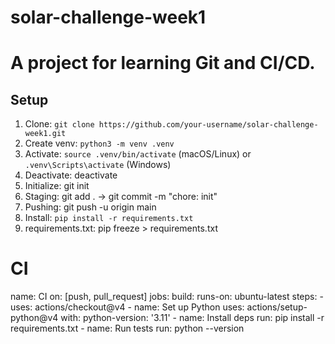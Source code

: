 # solar-challenge-week1
# A project for learning Git and CI/CD.

## Setup
1. Clone: `git clone https://github.com/your-username/solar-challenge-week1.git`
2. Create venv: `python3 -m venv .venv`
3. Activate: `source .venv/bin/activate` (macOS/Linux) or `.venv\Scripts\activate` (Windows)
4. Deactivate: deactivate
5. Initialize: git init
6. Staging: git add . → git commit -m "chore: init"
7. Pushing: git push -u origin main
9. Install: `pip install -r requirements.txt`
10. requirements.txt: pip freeze > requirements.txt
# CI
name: CI
on: [push, pull_request]
jobs:
  build:
    runs-on: ubuntu-latest
    steps:
      - uses: actions/checkout@v4
      - name: Set up Python
        uses: actions/setup-python@v4
        with:
             python-version: '3.11'
      - name: Install deps
        run: pip install -r requirements.txt
      - name: Run tests
        run: python --version
